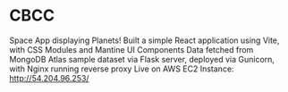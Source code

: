 # CBCC
Space App displaying Planets!
Built a simple React application using Vite, with CSS Modules and Mantine UI Components
Data fetched from MongoDB Atlas sample dataset via Flask server, deployed via Gunicorn, with Nginx running reverse proxy
Live on AWS EC2 Instance: http://54.204.96.253/
